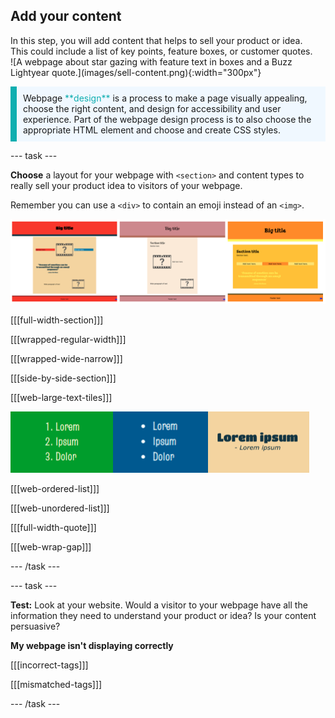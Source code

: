 ## Add your content

<div style="display: flex; flex-wrap: wrap">
<div style="flex-basis: 200px; flex-grow: 1; margin-right: 15px;">
In this step, you will add content that helps to sell your product or idea. This could include a list of key points, feature boxes, or customer quotes. 
</div>

<div>
![A webpage about star gazing with feature text in boxes and a Buzz Lightyear quote.](images/sell-content.png){:width="300px"}
</div>
</div>

<p style="border-left: solid; border-width:10px; border-color: #0faeb0; background-color: aliceblue; padding: 10px;">
Webpage <span style="color: #0faeb0">**design**</span> is a process to make a page visually appealing, choose the right content, and design for accessibility and user experience. Part of the webpage design process is to also choose the appropriate HTML element and choose and create CSS styles.  
</p>

--- task ---

**Choose** a layout for your webpage with `<section>` and content types to really sell your product idea to visitors of your webpage.

Remember you can use a `<div>` to contain an emoji instead of an `<img>`.

![An example strip containing an ordered list, unordered list, and quote.](images/example-layouts.png)

[[[full-width-section]]]

[[[wrapped-regular-width]]]

[[[wrapped-wide-narrow]]]

[[[side-by-side-section]]]

[[[web-large-text-tiles]]]

![An example strip containing an ordered list, unordered list, and quote.](images/list-quote-example.png)

[[[web-ordered-list]]]

[[[web-unordered-list]]]

[[[full-width-quote]]]

[[[web-wrap-gap]]]

--- /task ---

--- task ---

**Test:** Look at your website. Would a visitor to your webpage have all the information they need to understand your product or idea? Is your content persuasive?

**My webpage isn't displaying correctly**

[[[incorrect-tags]]]

[[[mismatched-tags]]]

--- /task ---
